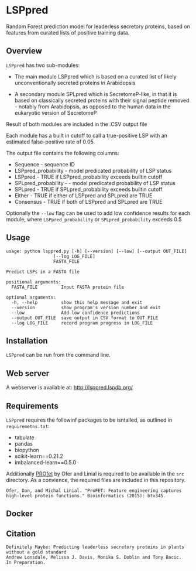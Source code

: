 # LSPpred
Random Forest prediction model for leaderless secretory proteins, based on features from curated lists of positive training data.

## Overview

`LSPpred` has two sub-modules: 

- The main module LSPpred which is based on a curated list of likely unconventionally secreted proteins in Arabidopsis 

- A secondary module SPLpred which is SecretomeP-like, in that it is based on classically secreted proteins with their signal peptide removed - notably from Arabidopsis, as opposed to the human data in the eukaryotic version of SecretomeP

Result of both modules are included in the .CSV output file

Each module has a built in cutoff to call a true-positive LSP with an estimated false-positive rate of 0.05.

The output file contains the following columns:

- Sequence - sequence ID  
- LSPpred_probability - model predicated probability of LSP status
- LSPpred - TRUE if LSPpred_probability exceeds builtin cutoff
- SPLpred_probability - - model predicated probability of LSP status
- SPLpred - TRUE if SPLpred_probability exceeds builtin cutoff
- Either - TRUE if either of LSPpred and SPLpred are TRUE
- Consensus - TRUE if both  of LSPpred and SPLpred are TRUE

Optionally the  `--low` flag can be used to add low confidence results for each module, where `LSPpred_probability` or `SPLpred_probability` exceeds 0.5

## Usage

```
usage: python lsppred.py [-h] [--version] [--low] [--output OUT_FILE]
                  [--log LOG_FILE]
                  FASTA_FILE

Predict LSPs in a FASTA file

positional arguments:
  FASTA_FILE         Input FASTA protein file

optional arguments:
  -h, --help         show this help message and exit
  --version          show program's version number and exit
  --low              Add low confidence predictions
  --output OUT_FILE  save output in CSV format to OUT_FILE
  --log LOG_FILE     record program progress in LOG_FILE

```


## Installation


`LSPpred` can be run from the command line. 

## Web server

A webserver is available at: http://lsppred.lspdb.org/

## Requirements

`LSPpred` requires the followinf packages to be isntalled, as outlined in `requiremetns.txt`:

- tabulate
- pandas
- biopython
- scikit-learn==0.21.2
- imbalanced-learn==0.5.0

Additionally [PROfet](https://github.com/ddofer/ProFET) by Ofer and  Linial is required to be available in the `src` directory. As a convience, the required files are included in this repository. 

```
Ofer, Dan, and Michal Linial. "ProFET: Feature engineering captures high-level protein functions." Bioinformatics (2015): btv345.
```

## Docker



## Citation

```
Definitely Maybe: Predicting leaderless secretory proteins in plants without a gold standard 
Andrew Lonsdale, Melissa J. Davis, Monika S. Doblin and Tony Bacic. 
In Preparation.
```


